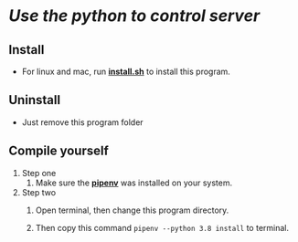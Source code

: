 # *_Use the python to control server_*
## Install
* For linux and mac, run <a href="./install.sh">**install.sh**</a> to install this program.

## Uninstall
* Just remove this program folder

## Compile yourself
1. Step one  
    1. Make sure the <a href="https://medium.com/tsungs-blog/python-%E8%AE%93pipenv-%E5%B9%AB%E4%BD%A0%E5%81%9A%E5%A5%97%E4%BB%B6%E7%AE%A1%E7%90%86-bb284e865dc1">**pipenv**</a> was installed on your system.
2. Step two  
    1. Open terminal, then change this program directory.  

    2. Then copy this command ``` pipenv --python 3.8 install ``` to terminal.  
    


